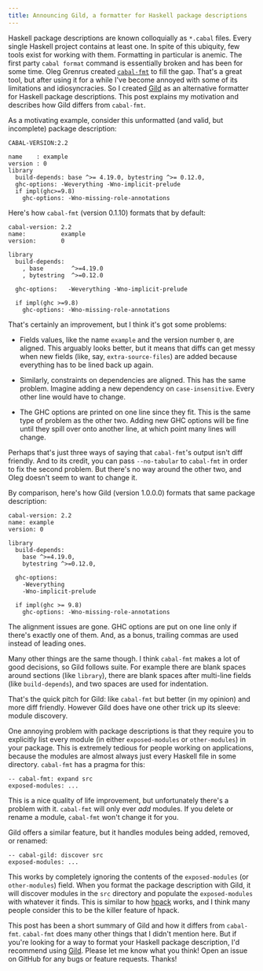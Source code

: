```yaml
---
title: Announcing Gild, a formatter for Haskell package descriptions
---
```


Haskell package descriptions are known colloquially as `*.cabal` files.
Every single Haskell project contains at least one.
In spite of this ubiquity, few tools exist for working with them.
Formatting in particular is anemic.
The first party `cabal format` command is essentially broken and has been for some time.
Oleg Grenrus created [`cabal-fmt`][1] to fill the gap.
That's a great tool, but after using it for a while I've become annoyed with some of its limitations and idiosyncracies.
So I created [Gild][2] as an alternative formatter for Haskell package descriptions.
This post explains my motivation and describes how Gild differs from `cabal-fmt`.

As a motivating example, consider this unformatted (and valid, but incomplete) package description:

``` cabal
CABAL-VERSION:2.2

name    : example
version : 0
library
  build-depends: base ^>= 4.19.0, bytestring ^>= 0.12.0,
  ghc-options: -Weverything -Wno-implicit-prelude
  if impl(ghc>=9.8)
    ghc-options: -Wno-missing-role-annotations
```

Here's how `cabal-fmt` (version 0.1.10) formats that by default:

``` cabal
cabal-version: 2.2
name:          example
version:       0

library
  build-depends:
    , base        ^>=4.19.0
    , bytestring  ^>=0.12.0

  ghc-options:   -Weverything -Wno-implicit-prelude

  if impl(ghc >=9.8)
    ghc-options: -Wno-missing-role-annotations
```

That's certainly an improvement, but I think it's got some problems:

- Fields values, like the name `example` and the version number `0`, are aligned.
  This arguably looks better, but it means that diffs can get messy when new fields (like, say, `extra-source-files`) are added because everything has to be lined back up again.

- Similarly, constraints on dependencies are aligned.
  This has the same problem.
  Imagine adding a new dependency on `case-insensitive`.
  Every other line would have to change.

- The GHC options are printed on one line since they fit.
  This is the same type of problem as the other two.
  Adding new GHC options will be fine until they spill over onto another line, at which point many lines will change.

Perhaps that's just three ways of saying that `cabal-fmt`'s output isn't diff friendly.
And to its credit, you can pass `--no-tabular` to `cabal-fmt` in order to fix the second problem.
But there's no way around the other two, and Oleg doesn't seem to want to change it.

By comparison, here's how Gild (version 1.0.0.0) formats that same package description:

``` cabal
cabal-version: 2.2
name: example
version: 0

library
  build-depends:
    base ^>=4.19.0,
    bytestring ^>=0.12.0,

  ghc-options:
    -Weverything
    -Wno-implicit-prelude

  if impl(ghc >= 9.8)
    ghc-options: -Wno-missing-role-annotations
```

The alignment issues are gone.
GHC options are put on one line only if there's exactly one of them.
And, as a bonus, trailing commas are used instead of leading ones.

Many other things are the same though.
I think `cabal-fmt` makes a lot of good decisions, so Gild follows suite.
For example there are blank spaces around sections (like `library`), there are blank spaces after multi-line fields (like `build-depends`), and two spaces are used for indentation.

That's the quick pitch for Gild: like `cabal-fmt` but better (in my opinion) and more diff friendly.
However Gild does have one other trick up its sleeve: module discovery.

One annoying problem with package descriptions is that they require you to explicitly list every module (in either `exposed-modules` or `other-modules`) in your package.
This is extremely tedious for people working on applications, because the modules are almost always just every Haskell file in some directory.
`cabal-fmt` has a pragma for this:

``` cabal
-- cabal-fmt: expand src
exposed-modules: ...
```

This is a nice quality of life improvement, but unfortunately there's a problem with it.
`cabal-fmt` will only ever _add_ modules.
If you delete or rename a module, `cabal-fmt` won't change it for you.

Gild offers a similar feature, but it handles modules being added, removed, or renamed:

``` cabal
-- cabal-gild: discover src
exposed-modules: ...
```

This works by completely ignoring the contents of the `exposed-modules` (or `other-modules`) field.
When you format the package description with Gild, it will discover modules in the `src` directory and populate the `exposed-modules` with whatever it finds.
This is similar to how [hpack][3] works, and I think many people consider this to be the killer feature of hpack.

This post has been a short summary of Gild and how it differs from `cabal-fmt`.
`cabal-fmt` does many other things that I didn't mention here.
But if you're looking for a way to format your Haskell package description, I'd recommend using [Gild][2].
Please let me know what you think!
Open an issue on GitHub for any bugs or feature requests.
Thanks!

[1]: https://oleg.fi/gists/posts/2019-08-11-cabal-fmt.html
[2]: https://github.com/tfausak/cabal-gild
[3]: https://hackage.haskell.org/package/hpack-0.36.0
